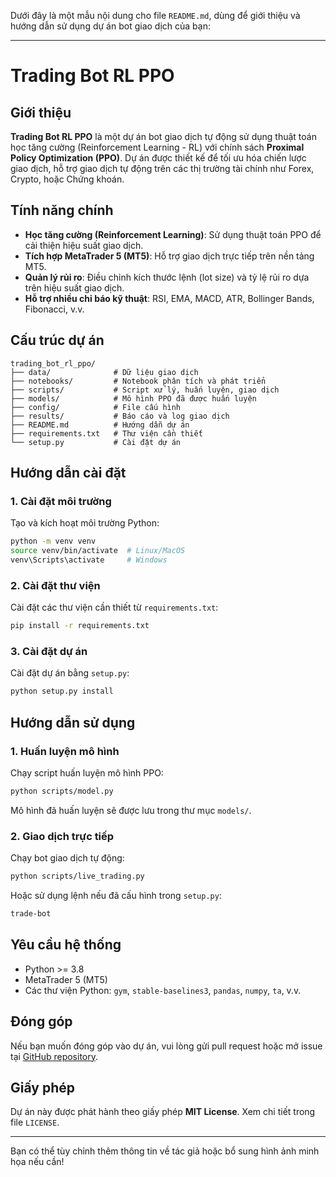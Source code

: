 Dưới đây là một mẫu nội dung cho file `README.md`, dùng để giới thiệu và hướng dẫn sử dụng dự án bot giao dịch của bạn:

---

# Trading Bot RL PPO

## Giới thiệu
**Trading Bot RL PPO** là một dự án bot giao dịch tự động sử dụng thuật toán học tăng cường (Reinforcement Learning - RL) với chính sách **Proximal Policy Optimization (PPO)**. Dự án được thiết kế để tối ưu hóa chiến lược giao dịch, hỗ trợ giao dịch tự động trên các thị trường tài chính như Forex, Crypto, hoặc Chứng khoán.

## Tính năng chính
- **Học tăng cường (Reinforcement Learning)**: Sử dụng thuật toán PPO để cải thiện hiệu suất giao dịch.
- **Tích hợp MetaTrader 5 (MT5)**: Hỗ trợ giao dịch trực tiếp trên nền tảng MT5.
- **Quản lý rủi ro**: Điều chỉnh kích thước lệnh (lot size) và tỷ lệ rủi ro dựa trên hiệu suất giao dịch.
- **Hỗ trợ nhiều chỉ báo kỹ thuật**: RSI, EMA, MACD, ATR, Bollinger Bands, Fibonacci, v.v.

## Cấu trúc dự án
```plaintext
trading_bot_rl_ppo/
├── data/              # Dữ liệu giao dịch
├── notebooks/         # Notebook phân tích và phát triển
├── scripts/           # Script xử lý, huấn luyện, giao dịch
├── models/            # Mô hình PPO đã được huấn luyện
├── config/            # File cấu hình
├── results/           # Báo cáo và log giao dịch
├── README.md          # Hướng dẫn dự án
├── requirements.txt   # Thư viện cần thiết
└── setup.py           # Cài đặt dự án
```

## Hướng dẫn cài đặt
### 1. Cài đặt môi trường
Tạo và kích hoạt môi trường Python:
```bash
python -m venv venv
source venv/bin/activate  # Linux/MacOS
venv\Scripts\activate     # Windows
```

### 2. Cài đặt thư viện
Cài đặt các thư viện cần thiết từ `requirements.txt`:
```bash
pip install -r requirements.txt
```

### 3. Cài đặt dự án
Cài đặt dự án bằng `setup.py`:
```bash
python setup.py install
```

## Hướng dẫn sử dụng
### 1. Huấn luyện mô hình
Chạy script huấn luyện mô hình PPO:
```bash
python scripts/model.py
```
Mô hình đã huấn luyện sẽ được lưu trong thư mục `models/`.

### 2. Giao dịch trực tiếp
Chạy bot giao dịch tự động:
```bash
python scripts/live_trading.py
```
Hoặc sử dụng lệnh nếu đã cấu hình trong `setup.py`:
```bash
trade-bot
```

## Yêu cầu hệ thống
- Python >= 3.8
- MetaTrader 5 (MT5)
- Các thư viện Python: `gym`, `stable-baselines3`, `pandas`, `numpy`, `ta`, v.v.

## Đóng góp
Nếu bạn muốn đóng góp vào dự án, vui lòng gửi pull request hoặc mở issue tại [GitHub repository](https://github.com/yourusername/trading_bot_rl_ppo).

## Giấy phép
Dự án này được phát hành theo giấy phép **MIT License**. Xem chi tiết trong file `LICENSE`.

---

Bạn có thể tùy chỉnh thêm thông tin về tác giả hoặc bổ sung hình ảnh minh họa nếu cần!